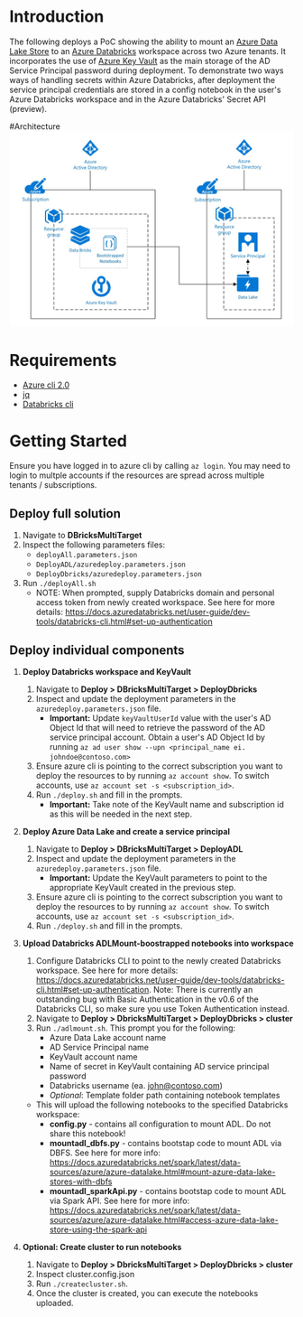 # Introduction 
The following deploys a PoC showing the ability to mount an [Azure Data Lake Store](https://azure.microsoft.com/en-us/services/data-lake-store/) to an [Azure Databricks](https://azure.microsoft.com/en-au/services/databricks/) workspace across two Azure tenants. It incorporates the use of [Azure Key Vault](https://azure.microsoft.com/en-us/services/key-vault/) as the main storage of the AD Service Principal password during deployment. To demonstrate two ways ways of handling secrets within Azure Databricks, after deployment the service principal credentials are stored in a config notebook in the user's Azure Databricks workspace and in the Azure Databricks' Secret API (preview).

#Architecture
![Architecture](/Images/architecture.JPG?raw=true "Architecture")

# Requirements
- [Azure cli 2.0](https://docs.microsoft.com/en-us/cli/azure/install-azure-cli?view=azure-cli-latest)
- [jq](https://stedolan.github.io/jq/)
- [Databricks cli](https://github.com/databricks/databricks-cli)

# Getting Started

Ensure you have logged in to azure cli by calling `az login`. You may need to login to multple accounts if the resources are spread across multiple tenants / subscriptions.

## Deploy full solution

1. Navigate to **DBricksMultiTarget**
2. Inspect the following parameters files:
    - `deployAll.parameters.json`
    - `DeployADL/azuredeploy.parameters.json`
    - `DeployDbricks/azuredeploy.parameters.json`
3. Run `./deployAll.sh`
    - NOTE: When prompted, supply Databricks domain and personal access token from newly created workspace. See here for more details: https://docs.azuredatabricks.net/user-guide/dev-tools/databricks-cli.html#set-up-authentication

## Deploy individual components

1. **Deploy Databricks workspace and KeyVault**
    1. Navigate to **Deploy > DBricksMultiTarget > DeployDbricks** 
    2. Inspect and update the deployment parameters in the `azuredeploy.parameters.json` file. 
        - **Important:** Update `keyVaultUserId` value with the user's AD Object Id that will need to retrieve the password of the AD service principal account. Obtain a user's AD Object Id by running `az ad user show --upn <principal_name ei. johndoe@contoso.com>`
    3. Ensure azure cli is pointing to the correct subscription you want to deploy the resources to by running `az account show`. To switch accounts, use `az account set -s <subscription_id>`.
    4. Run `./deploy.sh` and fill in the prompts. 
        - **Important:** Take note of the KeyVault name and subscription id as this will be needed in the next step.

2. **Deploy Azure Data Lake and create a service principal**
    1. Navigate to **Deploy > DBricksMultiTarget > DeployADL**
    2. Inspect and update the deployment parameters in the `azuredeploy.parameters.json` file. 
        - **Important:** Update the KeyVault parameters to point to the appropriate KeyVault created in the previous step.
    3. Ensure azure cli is pointing to the correct subscription you want to deploy the resources to by running `az account show`. To switch accounts, use `az account set -s <subscription_id>`.
    4. Run `./deploy.sh` and fill in the prompts.

3. **Upload Databricks ADLMount-boostrapped notebooks into workspace**
    1. Configure Databricks CLI to point to the newly created Databricks workspace. See here for more details: https://docs.azuredatabricks.net/user-guide/dev-tools/databricks-cli.html#set-up-authentication. Note: There is currently an outstanding bug with Basic Authentication in the v0.6 of the Databricks CLI, so make sure you use Token Authentication instead.
    2. Navigate to **Deploy > DbricksMultiTarget > DeployDbricks > cluster**
    3. Run `./adlmount.sh`. This prompt you for the following:
        - Azure Data Lake account name
        - AD Service Principal name
        - KeyVault account name
        - Name of secret in KeyVault containing AD service principal password
        - Databricks username (ea. john@contoso.com)
        - *Optional*: Template folder path containing notebook templates

    - This will upload the following notebooks to the specified Databricks workspace:
        - **config.py** - contains all configuration to mount ADL. Do not share this notebook!
        - **mountadl_dbfs.py** - contains bootstap code to mount ADL via DBFS. See here for more info: https://docs.azuredatabricks.net/spark/latest/data-sources/azure/azure-datalake.html#mount-azure-data-lake-stores-with-dbfs
        - **mountadl_sparkApi.py** - contains bootstap code to mount ADL via Spark API. See here for more info: https://docs.azuredatabricks.net/spark/latest/data-sources/azure/azure-datalake.html#access-azure-data-lake-store-using-the-spark-api
4. **Optional: Create cluster to run notebooks**
    1. Navigate to **Deploy > DbricksMultiTarget > DeployDbricks > cluster**
    2. Inspect cluster.config.json
    3. Run `./createcluster.sh`.
    4. Once the cluster is created, you can execute the notebooks uploaded.
